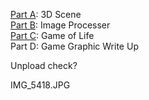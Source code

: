   
[Part A](3DScene.html): 3D Scene   
[Part B](ImageProcesser.html): Image Processer     
[Part C](GameOfLifeColor.html): Game of Life     
Part D: Game Graphic Write Up

Unpload check?

<script src="https://cdnjs.cloudflare.com/ajax/libs/three.js/r71/three.js"></script>
<script src="https://cdnjs.cloudflare.com/ajax/libs/three.js/r71/three.min.js"></script>

IMG_5418.JPG
